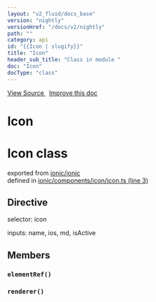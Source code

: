 ```yaml
---
layout: "v2_fluid/docs_base"
version: "nightly"
versionHref: "/docs/v2/nightly"
path: ""
category: api
id: "{{Icon | slugify}}"
title: "Icon"
header_sub_title: "Class in module "
doc: "Icon"
docType: "class"
---
```




<div class="improve-docs">
  <a href='http://github.com/driftyco/ionic2/tree/master/ionic/components/icon/icon.ts#L2'>
    View Source
  </a>
  &nbsp;
  <a href='http://github.com/driftyco/ionic2/edit/master/ionic/components/icon/icon.ts#L2'>
    Improve this doc
  </a>
</div>




<h1 class="api-title">

  Icon



</h1>










<h1 class="class export">Icon <span class="type">class</span></h1>
<p class="module">exported from <a href='undefined'>ionic/ionic</a><br/>
defined in <a href="https://github.com/driftyco/ionic2/tree/master/ionic/components/icon/icon.ts#L3-L104">ionic/components/icon/icon.ts (line 3)</a>
</p>
<h2>Directive</h2>
  <span>selector: icon</span>

  <span>inputs: name, ios, md, isActive</span>


<h2>Members</h2>

<div id="elementRef"></div>
<h3>
  <code>elementRef()</code>

</h3>












<div id="renderer"></div>
<h3>
  <code>renderer()</code>

</h3>














